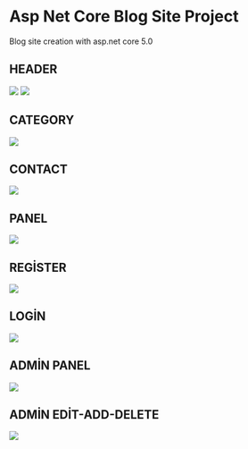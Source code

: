 # Asp Net Core Blog Site Project
 Blog site creation with asp.net core 5.0


## HEADER
![](İmages/foto1.png)
![](İmages/foto2.png)

## CATEGORY
![](İmages/foto5.png)

## CONTACT
![](İmages/foto6.png)

## PANEL
![](İmages/foto7.png)

## REGİSTER
![](İmages/foto8.png)

## LOGİN
![](İmages/foto9.png)

## ADMİN PANEL
![](İmages/adminpanel1.png)

## ADMİN EDİT-ADD-DELETE
![](İmages/adminpanel2.png)
